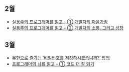 ## 2월

- [실용주의 프로그래머를 읽고 - ① 개발자의 마음가짐](https://velog.io/@yoo2yoo2yoo2/%EC%8B%A4%EC%9A%A9%EC%A3%BC%EC%9D%98-%ED%94%84%EB%A1%9C%EA%B7%B8%EB%9E%98%EB%A8%B8%EB%A5%BC-%EC%9D%BD%EA%B3%A0-%EA%B0%9C%EB%B0%9C%EC%9E%90%EC%9D%98-%EB%A7%88%EC%9D%8C%EA%B0%80%EC%A7%90)
- [실용주의 프로그래머를 읽고 - ② 개발자의 소통, 그리고 성장](https://velog.io/@yoo2yoo2yoo2/%EC%8B%A4%EC%9A%A9%EC%A3%BC%EC%9D%98-%ED%94%84%EB%A1%9C%EA%B7%B8%EB%9E%98%EB%A8%B8%EB%A5%BC-%EC%9D%BD%EA%B3%A0-%EA%B0%9C%EB%B0%9C%EC%9E%90%EC%9D%98-%EC%86%8C%ED%86%B5-%EA%B7%B8%EB%A6%AC%EA%B3%A0-%EC%84%B1%EC%9E%A5)

## 3월

- [무한으로 즐기는 ‘비밀번호를 저장하시겠습니까?’ 팝업](https://velog.io/@yoo2yoo2yoo2/%EB%AC%B4%ED%95%9C%EC%9C%BC%EB%A1%9C-%EC%A6%90%EA%B8%B0%EB%8A%94-%EB%B9%84%EB%B0%80%EB%B2%88%ED%98%B8%EB%A5%BC-%EC%A0%80%EC%9E%A5%ED%95%98%EC%8B%9C%EA%B2%A0%EC%8A%B5%EB%8B%88%EA%B9%8C-%ED%8C%9D%EC%97%85)
- [프로그래머의 뇌를 읽고 - ① 코드 더 잘 읽기](https://velog.io/@yoo2yoo2yoo2/%ED%94%84%EB%A1%9C%EA%B7%B8%EB%9E%98%EB%A8%B8%EC%9D%98-%EB%87%8C%EB%A5%BC-%EC%9D%BD%EA%B3%A0-%EC%BD%94%EB%93%9C-%EB%8D%94-%EC%9E%98-%EC%9D%BD%EA%B8%B0)
